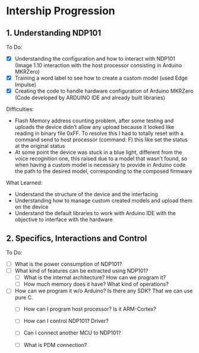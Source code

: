 # Intership Progression

## 1. Understanding NDP101

To Do:<br>

- [X] Understanding the configuration and how to interact with NDP101 (Image 1.10 interaction with the host processor consisting in Arduino MKRZero)
- [X] Training a word label to see how to create a custom model (used Edge Impulse)
- [X] Creating the code to handle hardware configuration of Arduino MKRZero (Code developed by ARDUINO IDE and already built libraries)

Difficulties:<br>

* Flash Memory address counting problem, after some testing and uploads the device didn’t allow any upload because it looked like reading in binary file 0xFF. To resolve this I had to totally reset with a command send to host processor (command: F) this like set the status at the original status
* At some point the device was stuck in a blue light, different from the voice recognition one, this raised due to a model that wasn’t found, so when having a custom model is necessary to provide in Arduino code the path to the desired model, corresponding to the composed firmware

What Learned:<br>

* Understand the structure of the device and the interfacing
* Understanding how to manage custom created models and upload them on the device
* Understand the default libraries to work with Arduino IDE with the objective to interface with the hardware

## 2. Specifics, Interactions and Control

To Do:<br>

- [ ] What is the power consumption of NDP101? 
- [ ] What kind of features can be extracted using NDP101?
    - [ ] What is the internal architecture? How can we program it? 
    - [ ] How much memory does it have? What kind of operations? 
- [ ] How can we program it w/o Arduino? Is there any SDK? That we can use pure C. 
    - [ ] How can I program host processor? Is it ARM-Cortex? 
    - [ ] How can I control NDP101? Driver? 
    - [ ] Can I connect another MCU to NDP101? 
    - [ ] What is PDM connection? 

